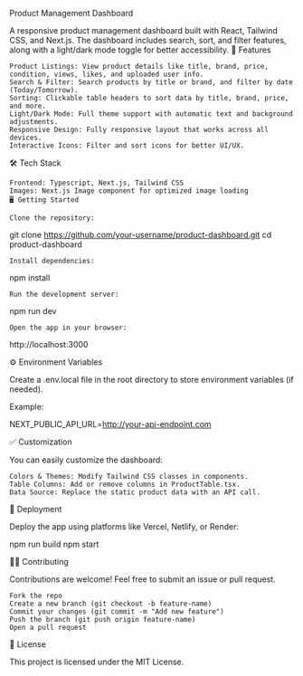 Product Management Dashboard

A responsive product management dashboard built with React, Tailwind CSS, and Next.js. The dashboard includes search, sort, and filter features, along with a light/dark mode toggle for better accessibility.
🚀 Features

    Product Listings: View product details like title, brand, price, condition, views, likes, and uploaded user info.
    Search & Filter: Search products by title or brand, and filter by date (Today/Tomorrow).
    Sorting: Clickable table headers to sort data by title, brand, price, and more.
    Light/Dark Mode: Full theme support with automatic text and background adjustments.
    Responsive Design: Fully responsive layout that works across all devices.
    Interactive Icons: Filter and sort icons for better UI/UX.

🛠️ Tech Stack

    Frontend: Typescript, Next.js, Tailwind CSS
    Images: Next.js Image component for optimized image loading
    🖥️ Getting Started

    Clone the repository:

git clone https://github.com/your-username/product-dashboard.git
cd product-dashboard

    Install dependencies:

npm install

    Run the development server:

npm run dev

    Open the app in your browser:

http://localhost:3000

⚙️ Environment Variables

Create a .env.local file in the root directory to store environment variables (if needed).

Example:

NEXT_PUBLIC_API_URL=http://your-api-endpoint.com

✅ Customization

You can easily customize the dashboard:

    Colors & Themes: Modify Tailwind CSS classes in components.
    Table Columns: Add or remove columns in ProductTable.tsx.
    Data Source: Replace the static product data with an API call.

🏁 Deployment

Deploy the app using platforms like Vercel, Netlify, or Render:

npm run build
npm start

🧑‍💻 Contributing

Contributions are welcome! Feel free to submit an issue or pull request.

    Fork the repo
    Create a new branch (git checkout -b feature-name)
    Commit your changes (git commit -m "Add new feature")
    Push the branch (git push origin feature-name)
    Open a pull request

📃 License

This project is licensed under the MIT License.